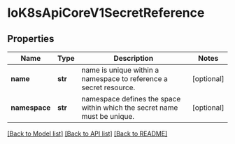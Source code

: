 # IoK8sApiCoreV1SecretReference

## Properties
Name | Type | Description | Notes
------------ | ------------- | ------------- | -------------
**name** | **str** | name is unique within a namespace to reference a secret resource. | [optional] 
**namespace** | **str** | namespace defines the space within which the secret name must be unique. | [optional] 

[[Back to Model list]](../README.md#documentation-for-models) [[Back to API list]](../README.md#documentation-for-api-endpoints) [[Back to README]](../README.md)



